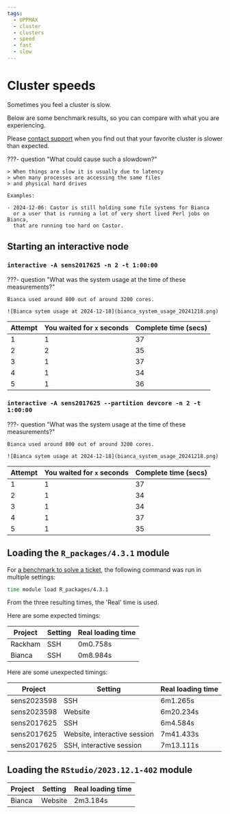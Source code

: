 ```yaml
---
tags:
  - UPPMAX
  - cluster
  - clusters
  - speed
  - fast
  - slow
---
```


# Cluster speeds

Sometimes you feel a cluster is slow.

Below are some benchmark results, so you can compare with what you are
experiencing.

Please [contact support](support.md) when you find out that your favorite
cluster is slower than expected.

???- question "What could cause such a slowdown?"


    > When things are slow it is usually due to latency
    > when many processes are accessing the same files
    > and physical hard drives

    Examples:

    - 2024-12-06: Castor is still holding some file systems for Bianca
      or a user that is running a lot of very short lived Perl jobs on Bianca,
      that are running too hard on Castor.

## Starting an interactive node


### `interactive -A sens2017625 -n 2 -t 1:00:00`

???- question "What was the system usage at the time of these measurements?"

    Bianca used around 800 out of around 3200 cores.

    ![Bianca sytem usage at 2024-12-18](bianca_system_usage_20241218.png)


Attempt|You waited for `x` seconds|Complete time (secs)
-------|--------------------------|--------------------
1      |1                         |37
2      |2                         |35
3      |1                         |37
4      |1                         |34
5      |1                         |36

### `interactive -A sens2017625 --partition devcore -n 2 -t 1:00:00`

???- question "What was the system usage at the time of these measurements?"

    Bianca used around 800 out of around 3200 cores.

    ![Bianca sytem usage at 2024-12-18](bianca_system_usage_20241218.png)

Attempt|You waited for `x` seconds|Complete time (secs)
-------|--------------------------|--------------------
1      |1                         |37
2      |1                         |34
3      |1                         |34
4      |1                         |37
5      |1                         |35

## Loading the `R_packages/4.3.1` module

For [a benchmark to solve a ticket](https://github.com/UPPMAX/ticket_304069/blob/master/module_load.md#answers),
the following command was run in multiple settings:

```bash
time module load R_packages/4.3.1
```

From the three resulting times, the 'Real' time is used.

Here are some expected timings:

Project    |Setting                     |Real loading time
-----------|----------------------------|-----------------
Rackham    |SSH                         |0m0.758s
Bianca     |SSH                         |0m8.984s

Here are some unexpected timings:

Project    |Setting                     |Real loading time
-----------|----------------------------|-----------------
sens2023598|SSH                         |6m1.265s
sens2023598|Website                     |6m20.234s
sens2017625|SSH                         |6m4.584s
sens2017625|Website, interactive session|7m41.433s
sens2017625|SSH, interactive session    |7m13.111s


## Loading the `RStudio/2023.12.1-402` module

Project    |Setting                     |Real loading time
-----------|----------------------------|-----------------
Bianca     |Website                     |2m3.184s


